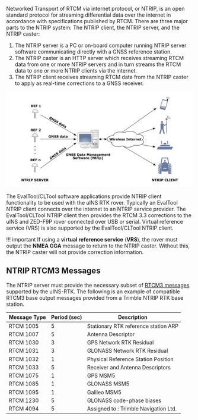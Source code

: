 Networked Transport of RTCM via internet protocol, or NTRIP, is an open standard protocol for
streaming differential data over the internet in accordance with specifications published by RTCM.
There are three major parts to the NTRIP system: The NTRIP client, the NTRIP server, and the NTRIP
caster:

1. The NTRIP server is a PC or on-board computer running NTRIP server software communicating directly with a GNSS reference station. 
2. The NTRIP caster is an HTTP server which receives streaming RTCM data from one or more NTRIP servers and in turn streams the RTCM data to one or more NTRIP clients via the internet.
3. The NTRIP client receives streaming RTCM data from the NTRIP caster to apply as real-time corrections to a GNSS receiver. 

![](./images/ntrip.png)

The EvalTool/CLTool software applications provide NTRIP client functionality to be used with the uINS RTK rover.  Typically an EvalTool NTRIP client connects over the internet to an NTRIP service provider. The EvalTool/CLTool NTRIP client then provides the RTCM 3.3 corrections to the uINS and ZED-F9P rover connected over USB or serial.  Virtual reference service (VRS) is also supported by the EvalTool/CLTool NTRIP client.

!!! important
    If using a **virtual reference service** (**VRS**), the rover must output the **NMEA GGA** message to return to the NTRIP caster.  Without this, the NTRIP caster will not provide correction information.

## NTRIP RTCM3 Messages

The NTRIP server must provide the necessary subset of [RTCM3 messages](../multi_band_gnss/#zed-f9-rover-messages) supported by the uINS-RTK.  The following is an example of compatible RTCM3 base output messages provided from a Trimble NTRIP RTK base station.

| Message Type | Period (sec) | Description                           |
| ---- | ------------ | ------------------------------------- |
| RTCM 1005 | 5            | Stationary RTK reference station ARP  |
| RTCM 1007 | 5            | Antenna Descriptor                    |
| RTCM 1030 | 3            | GPS Network RTK Residual              |
| RTCM 1031 | 3            | GLONASS Network RTK Residual          |
| RTCM 1032 | 1            | Physical Reference Station Position   |
| RTCM 1033 | 5            | Receiver and Antenna Descriptors      |
| RTCM 1075 | 1            | GPS MSM5                              |
| RTCM 1085 | 1            | GLONASS MSM5                          |
| RTCM 1095 | 1            | Galileo MSM5                          |
| RTCM 1230 | 5            | GLONASS code-phase biases             |
| RTCM 4094 | 5            | Assigned to : Trimble Navigation Ltd. |
